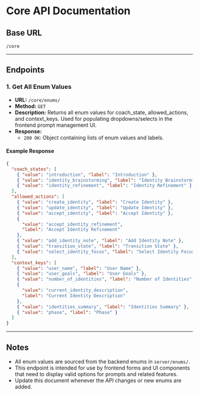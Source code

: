 # Core API Documentation

## Base URL

`/core`

---

## Endpoints

### 1. Get All Enum Values

- **URL:** `/core/enums/`
- **Method:** `GET`
- **Description:** Returns all enum values for coach_state, allowed_actions, and context_keys. Used for populating dropdowns/selects in the frontend prompt management UI.
- **Response:**
  - `200 OK`: Object containing lists of enum values and labels.

#### Example Response

```json
{
  "coach_states": [
    { "value": "introduction", "label": "Introduction" },
    { "value": "identity_brainstorming", "label": "Identity Brainstorming" },
    { "value": "identity_refinement", "label": "Identity Refinement" }
  ],
  "allowed_actions": [
    { "value": "create_identity", "label": "Create Identity" },
    { "value": "update_identity", "label": "Update Identity" },
    { "value": "accept_identity", "label": "Accept Identity" },
    {
      "value": "accept_identity_refinement",
      "label": "Accept Identity Refinement"
    },
    { "value": "add_identity_note", "label": "Add Identity Note" },
    { "value": "transition_state", "label": "Transition State" },
    { "value": "select_identity_focus", "label": "Select Identity Focus" }
  ],
  "context_keys": [
    { "value": "user_name", "label": "User Name" },
    { "value": "user_goals", "label": "User Goals" },
    { "value": "number_of_identities", "label": "Number of Identities" },
    {
      "value": "current_identity_description",
      "label": "Current Identity Description"
    },
    { "value": "identities_summary", "label": "Identities Summary" },
    { "value": "phase", "label": "Phase" }
  ]
}
```

---

## Notes

- All enum values are sourced from the backend enums in `server/enums/`.
- This endpoint is intended for use by frontend forms and UI components that need to display valid options for prompts and related features.
- Update this document whenever the API changes or new enums are added.

